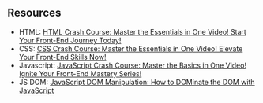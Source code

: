 ## Resources
- HTML: [HTML Crash Course: Master the Essentials in One Video! Start Your Front-End Journey Today!](https://youtu.be/4dprtEzunIk?si=IVgFuVMsy6gbC_T9)
- CSS: [CSS Crash Course: Master the Essentials in One Video! Elevate Your Front-End Skills Now!](https://youtu.be/K1naz9wBwKU?si=HKHrKQXQy-oqt-hE)
- Javascript: [JavaScript Crash Course: Master the Basics in One Video! Ignite Your Front-End Mastery Series!](https://youtu.be/htznIeWKgg8?si=5jfmbb6Esob5p2e1) 
- JS DOM: [JavaScript DOM Manipulation: How to DOMinate the DOM with JavaScript](https://youtu.be/2IPEp_4obGw?si=FM-rZt932ESMTh2P)
